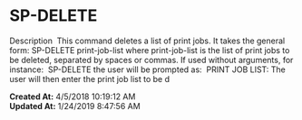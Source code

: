 # SP-DELETE

Description  This command deletes a list of print jobs. It takes the general form: SP-DELETE print-job-list where print-job-list is the list of print jobs to be deleted, separated by spaces or commas. If used without arguments, for instance:  SP-DELETE the user will be prompted as:  PRINT JOB LIST: The user will then enter the print job list to be d  

**Created At:** 4/5/2018 10:19:12 AM  
**Updated At:** 1/24/2019 8:47:56 AM  

